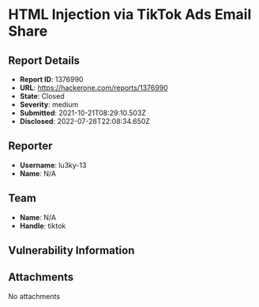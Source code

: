 # HTML Injection via TikTok Ads Email Share 

## Report Details
- **Report ID**: 1376990
- **URL**: https://hackerone.com/reports/1376990
- **State**: Closed
- **Severity**: medium
- **Submitted**: 2021-10-21T08:29:10.503Z
- **Disclosed**: 2022-07-28T22:08:34.650Z

## Reporter
- **Username**: lu3ky-13
- **Name**: N/A

## Team
- **Name**: N/A
- **Handle**: tiktok

## Vulnerability Information


## Attachments
No attachments
